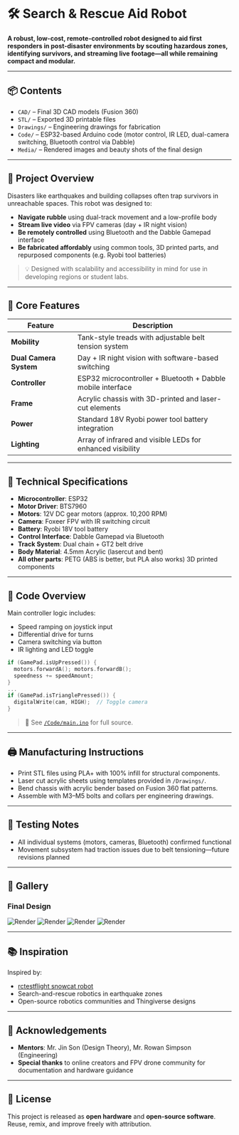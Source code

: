 # 🛠️ Search & Rescue Aid Robot

**A robust, low-cost, remote-controlled robot designed to aid first responders in post-disaster environments by scouting hazardous zones, identifying survivors, and streaming live footage—all while remaining compact and modular.**

---

## 📦 Contents

- `CAD/` – Final 3D CAD models (Fusion 360)
- `STL/` – Exported 3D printable files
- `Drawings/` – Engineering drawings for fabrication
- `Code/` – ESP32-based Arduino code (motor control, IR LED, dual-camera switching, Bluetooth control via Dabble)
- `Media/` – Rendered images and beauty shots of the final design

---

## 🎯 Project Overview

Disasters like earthquakes and building collapses often trap survivors in unreachable spaces. This robot was designed to:

- **Navigate rubble** using dual-track movement and a low-profile body
- **Stream live video** via FPV cameras (day + IR night vision)
- **Be remotely controlled** using Bluetooth and the Dabble Gamepad interface
- **Be fabricated affordably** using common tools, 3D printed parts, and repurposed components (e.g. Ryobi tool batteries)

> 💡 Designed with scalability and accessibility in mind for use in developing regions or student labs.

---

## 🧠 Core Features

| Feature | Description |
|--------|-------------|
| **Mobility** | Tank-style treads with adjustable belt tension system |
| **Dual Camera System** | Day + IR night vision with software-based switching |
| **Controller** | ESP32 microcontroller + Bluetooth + Dabble mobile interface |
| **Frame** | Acrylic chassis with 3D-printed and laser-cut elements |
| **Power** | Standard 18V Ryobi power tool battery integration |
| **Lighting** | Array of infrared and visible LEDs for enhanced visibility |

---

## 🧬 Technical Specifications

- **Microcontroller**: ESP32
- **Motor Driver**: BTS7960
- **Motors**: 12V DC gear motors (approx. 10,200 RPM)
- **Camera**: Foxeer FPV with IR switching circuit
- **Battery**: Ryobi 18V tool battery
- **Control Interface**: Dabble Gamepad via Bluetooth
- **Track System**: Dual chain + GT2 belt drive
- **Body Material**: 4.5mm Acrylic (lasercut and bent)
- **All other parts**: PETG (ABS is better, but PLA also works) 3D printed components

---

## 🧪 Code Overview

Main controller logic includes:
- Speed ramping on joystick input
- Differential drive for turns
- Camera switching via button
- IR lighting and LED toggle

```cpp
if (GamePad.isUpPressed()) {
  motors.forwardA(); motors.forwardB();
  speedness += speedAmount;
}
...
if (GamePad.isTrianglePressed()) {
  digitalWrite(cam, HIGH);  // Toggle camera
}
```

> 📂 See [`/Code/main.ino`](./Code/main.ino) for full source.

---

## 🖨️ Manufacturing Instructions

- Print STL files using PLA+ with 100% infill for structural components.
- Laser cut acrylic sheets using templates provided in `/Drawings/`.
- Bend chassis with acrylic bender based on Fusion 360 flat patterns.
- Assemble with M3–M5 bolts and collars per engineering drawings.

---

## 🧪 Testing Notes

- All individual systems (motors, cameras, Bluetooth) confirmed functional
- Movement subsystem had traction issues due to belt tensioning—future revisions planned

---

## 📸 Gallery

### Final Design

![Render](Media/photo1)
![Render](Media/photo2)
![Render](Media/render1)
![Render](Media/render2)

---

## 📚 Inspiration

Inspired by:
- [rctestflight snowcat robot](https://www.youtube.com/@rctestflight)
- Search-and-rescue robotics in earthquake zones
- Open-source robotics communities and Thingiverse designs

---

## 🤝 Acknowledgements

- **Mentors**: Mr. Jin Son (Design Theory), Mr. Rowan Simpson (Engineering)
- **Special thanks** to online creators and FPV drone community for documentation and hardware guidance

---

## 🧾 License

This project is released as **open hardware** and **open-source software**. Reuse, remix, and improve freely with attribution.
